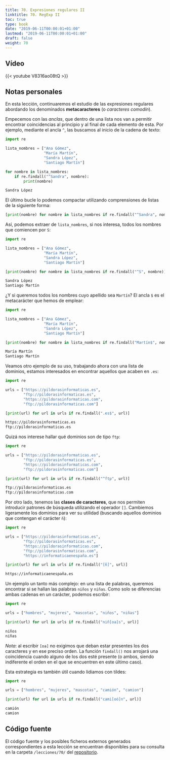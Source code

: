 ```yaml
---
title: 70. Expresiones regulares II
linktitle: 70. RegExp II
toc: true
type: book
date: "2019-06-11T00:00:01+01:00"
lastmod: "2019-06-11T00:00:01+01:00"
draft: false
weight: 70
---
```


## Vídeo

{{< youtube V8316ao08tQ >}}

## Notas personales

En esta lección, continuaremos el estudio de las expresiones regulares abordando los denominados **metacaracteres** (o *caracteres comodín*). 

Empecemos con las *anclas*, que dentro de una lista nos van a permitir encontrar coincidencias al principio y al final de cada elemento de esta. Por ejemplo, mediante el ancla `^`, las buscamos al inicio de la cadena de texto:

```python
import re

lista_nombres = ["Ana Gómez",
                 "María Martín",
                 "Sandra López",
                 "Santiago Martín"]

for nombre in lista_nombres:
    if re.findall("^Sandra", nombre):
        print(nombre)
```

```bash
Sandra López
```

El último bucle lo podemos compactar utilizando comprensiones de listas de la siguiente forma:

```python
[print(nombre) for nombre in lista_nombres if re.findall("^Sandra", nombre)]
```

Así, podemos extraer de `lista_nombres`, si nos interesa, todos los nombres que comiencen por `S`:

```python
import re

lista_nombres = ["Ana Gómez",
                 "María Martín",
                 "Sandra López",
                 "Santiago Martín"]

[print(nombre) for nombre in lista_nombres if re.findall("^S", nombre)]
```

```bash
Sandra López
Santiago Martín
```

¿Y si queremos todos los nombres cuyo apellido sea `Martín`? El ancla `$` es el metacarácter que hemos de emplear:

```python
import re

lista_nombres = ["Ana Gómez",
                 "María Martín",
                 "Sandra López",
                 "Santiago Martín"]

[print(nombre) for nombre in lista_nombres if re.findall("Martín$", nombre)]
```

```bash
María Martín
Santiago Martín
```

Veamos otro ejemplo de su uso, trabajando ahora con una lista de dominios, estamos interesados en encontrar aquellos que acaben en `.es`:

```python
import re

urls = ["https://pildorasinformaticas.es",
        "ftp://pildorasinformaticas.es",
        "https://pildorasinformaticas.com",
        "ftp://pildorasinformaticas.com"]

[print(url) for url in urls if re.findall(".es$", url)]
```

```bash
https://pildorasinformaticas.es
ftp://pildorasinformaticas.es
```

Quizá nos interese hallar qué dominios son de tipo `ftp`:

```python
import re

urls = ["https://pildorasinformaticas.es",
        "ftp://pildorasinformaticas.es",
        "https://pildorasinformaticas.com",
        "ftp://pildorasinformaticas.com"]

[print(url) for url in urls if re.findall("^ftp", url)]
```

```bash
ftp://pildorasinformaticas.es
ftp://pildorasinformaticas.com
```

Por otro lado, tenemos las **clases de caracteres**, que nos permiten introducir patrones de búsqueda utilizando el operador `[]`. Cambiemos ligeramente los dominios para ver su utilidad (buscando aquellos dominios que contengan el carácter `ñ`):

```python
import re

urls = ["https://pildorasinformaticas.es",
        "ftp://pildorasinformaticas.es",
        "https://pildorasinformaticas.com",
        "ftp://pildorasinformaticas.com",
        "https://informaticaenespaña.es"]

[print(url) for url in urls if re.findall("[ñ]", url)]
```

```bash
https://informaticaenespaña.es
```

Un ejemplo un tanto más complejo: en una lista de palabras, queremos encontrar si se hallan las palabras `niños` y `niñas`. Como solo se diferencias ambas cadenas en un carácter, podemos escribir:

```python
import re

urls = ["hombres", "mujeres", "mascotas", "niños", "niñas"]

[print(url) for url in urls if re.findall("niñ[oa]s", url)]
```

```bash
niños
niñas
```

*Nota*: al escribir `[oa]` no exigimos que deban estar presentes los dos caracteres y en ese preciso orden. La función `findall()` nos arrojará una coincidencia cuando alguno de los dos esté presente (o ambos, siendo indiferente el orden en el que se encuentren en este último caso).

Esta estrategia es también útil cuando lidiamos con tildes:

```python
import re

urls = ["hombres", "mujeres", "mascotas", "camión", "camion"]

[print(url) for url in urls if re.findall("cami[oó]n", url)]
```

```bash
camión
camion
```

## Código fuente

El código fuente y los posibles ficheros externos generados correspondientes a esta lección se encuentran disponibles para su consulta en la carpeta `/lecciones/70/` del [repositorio](https://github.com/ImAlexisSaez/curso-python-desde-0).
